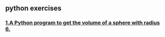 ###

## python exercises

### [1.A Python program to get the volume of a sphere with radius 6. ](datastructures/sphere.py)
